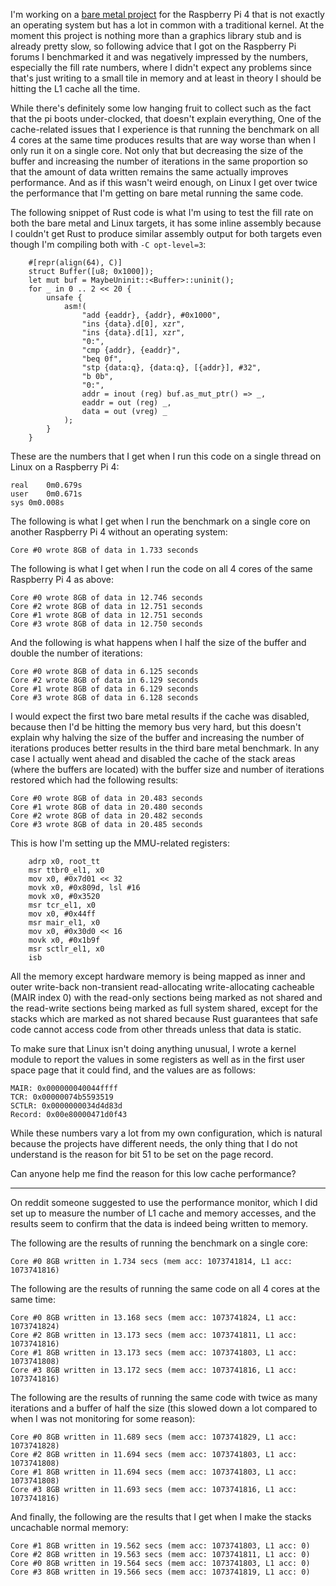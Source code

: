 I'm working on a [bare metal project](https://github.com/Crifrald/nether) for the Raspberry Pi 4 that is not exactly an operating system but has a lot in common with a traditional kernel.  At the moment this project is nothing more than a graphics library stub and is already pretty slow, so following advice that I got on the Raspberry Pi forums I benchmarked it and was negatively impressed by the numbers, especially the fill rate numbers, where I didn't expect any problems since that's just writing to a small tile in memory and at least in theory I should be hitting the L1 cache all the time.

While there's definitely some low hanging fruit to collect such as the fact that the pi boots under-clocked, that doesn't explain everything,  One of the cache-related issues that I experience is that running the benchmark on all 4 cores at the same time produces results that are way worse than when I only run it on a single core.  Not only that but decreasing the size of the buffer and increasing the number of iterations in the same proportion so that the amount of data written remains the same actually improves performance.  And as if this wasn't weird enough, on Linux I get over twice the performance that I'm getting on bare metal running the same code.

The following snippet of Rust code is what I'm using to test the fill rate on both the bare metal and Linux targets, it has some inline assembly because I couldn't get Rust to produce similar assembly output for both targets even though I'm compiling both with `-C opt-level=3`:

        #[repr(align(64), C)]
        struct Buffer([u8; 0x1000]);
        let mut buf = MaybeUninit::<Buffer>::uninit();
        for _ in 0 .. 2 << 20 {
            unsafe {
                asm!(
                    "add {eaddr}, {addr}, #0x1000",
                    "ins {data}.d[0], xzr",
                    "ins {data}.d[1], xzr",
                    "0:",
                    "cmp {addr}, {eaddr}",
                    "beq 0f",
                    "stp {data:q}, {data:q}, [{addr}], #32",
                    "b 0b",
                    "0:",
                    addr = inout (reg) buf.as_mut_ptr() => _,
                    eaddr = out (reg) _,
                    data = out (vreg) _
                );
            }
        }

These are the numbers that I get when I run this code on a single thread on Linux on a Raspberry Pi 4:

    real	0m0.679s
    user	0m0.671s
    sys	0m0.008s

The following is what I get when I run the benchmark on a single core on another Raspberry Pi 4 without an operating system:

    Core #0 wrote 8GB of data in 1.733 seconds

The following is what I get when I run the code on all 4 cores of the same Raspberry Pi 4 as above:

    Core #0 wrote 8GB of data in 12.746 seconds
    Core #2 wrote 8GB of data in 12.751 seconds
    Core #1 wrote 8GB of data in 12.751 seconds
    Core #3 wrote 8GB of data in 12.750 seconds

And the following is what happens when I half the size of the buffer and double the number of iterations:

    Core #0 wrote 8GB of data in 6.125 seconds
    Core #2 wrote 8GB of data in 6.129 seconds
    Core #1 wrote 8GB of data in 6.129 seconds
    Core #3 wrote 8GB of data in 6.128 seconds

I would expect the first two bare metal results if the cache was disabled, because then I'd be hitting the memory bus very hard, but this doesn't explain why halving the size of the buffer and increasing the number of iterations produces better results in the third bare metal benchmark.  In any case I actually went ahead and disabled the cache of the stack areas (where the buffers are located) with the buffer size and number of iterations restored which had the following results:

    Core #0 wrote 8GB of data in 20.483 seconds
    Core #1 wrote 8GB of data in 20.480 seconds
    Core #2 wrote 8GB of data in 20.482 seconds
    Core #3 wrote 8GB of data in 20.485 seconds

This is how I'm setting up the MMU-related registers:

        adrp x0, root_tt
        msr ttbr0_el1, x0
        mov x0, #0x7d01 << 32
        movk x0, #0x809d, lsl #16
        movk x0, #0x3520
        msr tcr_el1, x0
        mov x0, #0x44ff
        msr mair_el1, x0
        mov x0, #0x30d0 << 16
        movk x0, #0x1b9f
        msr sctlr_el1, x0
        isb

All the memory except hardware memory is being mapped as inner and outer write-back non-transient read-allocating write-allocating cacheable (MAIR index 0) with the read-only sections being marked as not shared and the read-write sections being marked as full system shared, except for the stacks which are marked as not shared because Rust guarantees that safe code cannot access code from other threads unless that data is static.

To make sure that Linux isn't doing anything unusual, I wrote a kernel module to report the values in some registers as well as in the first user space page that it could find, and the values are as follows:

    MAIR: 0x000000040044ffff
    TCR: 0x00000074b5593519
    SCTLR: 0x0000000034d4d83d
    Record: 0x00e80000471d0f43

While these numbers vary a lot from my own configuration, which is natural because the projects have different needs, the only thing that I do not understand is the reason for bit 51 to be set on the page record.

Can anyone help me find the reason for this low cache performance?

---

On reddit someone suggested to use the performance monitor, which I did set up to measure the number of L1 cache and memory accesses, and the results seem to confirm that the data is indeed being written to memory.

The following are the results of running the benchmark on a single core:

    Core #0 8GB written in 1.734 secs (mem acc: 1073741814, L1 acc: 1073741816)

The following are the results of running the same code on all 4 cores at the same time:

    Core #0 8GB written in 13.168 secs (mem acc: 1073741824, L1 acc: 1073741824)
    Core #2 8GB written in 13.173 secs (mem acc: 1073741811, L1 acc: 1073741816)
    Core #1 8GB written in 13.173 secs (mem acc: 1073741803, L1 acc: 1073741808)
    Core #3 8GB written in 13.172 secs (mem acc: 1073741816, L1 acc: 1073741816)

The following are the results of running the same code with twice as many iterations and a buffer of half the size (this slowed down a lot compared to when I was not monitoring for some reason):

    Core #0 8GB written in 11.689 secs (mem acc: 1073741829, L1 acc: 1073741828)
    Core #2 8GB written in 11.694 secs (mem acc: 1073741803, L1 acc: 1073741808)
    Core #1 8GB written in 11.694 secs (mem acc: 1073741803, L1 acc: 1073741808)
    Core #3 8GB written in 11.693 secs (mem acc: 1073741816, L1 acc: 1073741816)

And finally, the following are the results that I get when I make the stacks uncachable normal memory:

    Core #1 8GB written in 19.562 secs (mem acc: 1073741803, L1 acc: 0)
    Core #2 8GB written in 19.563 secs (mem acc: 1073741811, L1 acc: 0)
    Core #0 8GB written in 19.564 secs (mem acc: 1073741803, L1 acc: 0)
    Core #3 8GB written in 19.566 secs (mem acc: 1073741819, L1 acc: 0)

